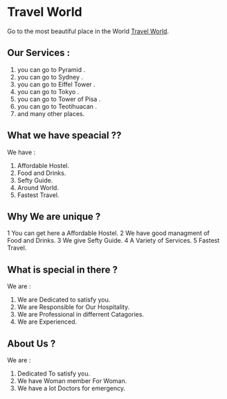 #  Travel World

Go to the most beautiful place in the World [Travel World](https://assignment-11-c2fc2.web.app/).

## Our Services :
1. you can go to Pyramid .
2.  you can go to Sydney .
3.  you can go to Eiffel Tower .
4.  you can go to Tokyo .
5.  you can go to Tower of Pisa .
6.  you can go to Teotihuacan .
7.  and many other places.



## What we have speacial ??
We have  :
1. Affordable Hostel.
2. Food and Drinks.
3. Sefty Guide.
4. Around World.
5. Fastest Travel.


## Why We are unique ?
1 You can get here a Affordable Hostel.
2 We have good managment of Food and Drinks.
3 We give Sefty Guide.
4 A Variety of Services. 
5 Fastest Travel.

## What is special in there ?
We are :
1.  We are Dedicated to satisfy you.
2.  We are Responsible for Our Hospitality.
3.  We are Professional in differrent Catagories.
4. We  are Experienced.

## About Us ?
We are :
1. Dedicated To satisfy you.
2. We have Woman member For Woman.
3. We have a lot Doctors for emergency.
